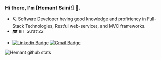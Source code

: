 ### Hi there, I'm [Hemant Saini!] 👋. 

- 🪐 Software Developer having good knowledge and proficiency in Full-Stack Technologies, Restful web-services, and MVC frameworks.
- 🎓 IIIT Surat'22
<!--- :test_tube: Software Developer | Full-Stack. -->
<!--- :mailbox:-->   
- [![Linkedin Badge](https://img.shields.io/badge/-LinkedIn-blue?style=flat-square&logo=Linkedin&logoColor=white&link=https://www.linkedin.com/in/hemant-saini-2158a01a5/)](https://www.linkedin.com/in/hemant-saini-2158a01a5/) [![Gmail Badge](https://img.shields.io/badge/-Gmail-c14438?style=flat-square&logo=Gmail&logoColor=white&link=mailto:hsainioff@gmail.com)](mailto:hsainioff@gmail.com)
<!-- [![Instagram Badge](https://img.shields.io/badge/-Instagram-black?style=flat-square&logo=Instagram&logoColor=white&link=https://www.instagram.com/hemant__saini__/)](https://www.instagram.com/hemant__saini__/) -->

<!--
##### Languages :
![JavaScript](https://img.shields.io/badge/-JavaScript-000000?style=flat&logo=javascript)
![C++](https://img.shields.io/badge/-C++-000000?style=flat&logo=c%2B%2B)
![Python](https://img.shields.io/badge/-Python-000000?style=flat&logo=python) -->

<!--
##### Frameworks/Libraries :
![React](https://img.shields.io/badge/-React-222222?style=flat&logo=React&logoColor=61DAFB)
![Redux](https://img.shields.io/badge/-Redux-222222?style=flat&logo=Redux&logoColor=61DAFB)
![Node.js](https://img.shields.io/badge/-Node.js-222222?style=flat&logo=node.js&logoColor=339933)
![jQuery](https://img.shields.io/badge/-jQuery-222222?style=flat&logo=jQuery&logoColor=0769AD)
![Bootstrap](https://img.shields.io/badge/-Bootstrap-222222?style=flat&logo=Bootstrap&logoColor=0769AD)
![Express](https://img.shields.io/badge/-Express.js-222222?style=flat&logo=Express&logoColor=61DAFB) -->

<!-- ##### Technologies :
![Git](https://img.shields.io/badge/-Git-222222?style=flat&logo=git&logoColor=F05032)
![GitHub](https://img.shields.io/badge/-GitHub-222222?style=flat&logo=github&logoColor=181717)
![NPM](https://img.shields.io/badge/-npm-222222?style=flat&logo=npm&logoColor=F05032)
[![Visual Studio Code](https://img.shields.io/badge/-VSCode-444444?style=flat&logo=visual-studio-code&logoColor=007ACC)](https://github.com/microsoft/vscode) -->

<!-- ##### Database :
![MongoDb](https://img.shields.io/badge/-Mongodb-222222?style=flat&logo=Mongodb&logoColor=0769AD)
![SQL](https://img.shields.io/badge/-SQL-000000?style=flat&logo=postgresql) -->

![Hemant github stats](https://github-readme-stats.vercel.app/api?username=hemantsaini-7&show_icons=true&theme=radical&count_private=true)
 <!--![Top Langs](https://github-readme-stats.vercel.app/api/top-langs/?username=hemantsaini-7&layout=compact&show_icons=true&count_private=true) -->

<!-- ##### Stack :
``MERN STACK``,  ``DJANGO STACK``-->

<!--<p align="center" >
  <a href="https://github.com/anuraghazra/github-readme-stats"> 
    <img  src="https://github-readme-stats.vercel.app/api?username=hemantsaini-7&&show_icons=true&theme=radical"/>
  </a>
</p> -->
 <!-- Thank You-🙏🏼-->
